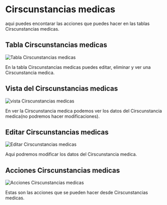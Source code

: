 # Cirscunstancias medicas #

aqui puedes encontarar las acciones que puedes hacer en las tablas Cirscunstancias medicas.

## Tabla Cirscunstancias medicas ##

![Tabla Cirscunstancias medicas](medicas/tablamedicas.png)

En la tabla Cirscunstancias medicas puedes editar, eliminar y ver una Cirscunstancia medica.

## Vista del Cirscunstancias medicas ##

![vista Cirscunstancias medicas](medicas/vermedicas.png)

En ver la Cirscunstancia medica podemos ver los datos del Cirscunstancia medica(no podremos hacer modificaciones).

## Editar Cirscunstancias medicas ##

![Editar Cirscunstancias medicas](medicas/eeditarmedicas.png)

Aqui podremos modificar los datos del Cirscunstancia medica.

## Acciones Cirscunstancias medicas ##

![Acciones Cirscunstancias medicas](medicas/accionesmedicas.png)

Estas son las acciones que se pueden hacer desde Cirscunstancias medicas.